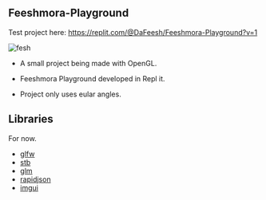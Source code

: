 ## Feeshmora-Playground

Test project here: https://replit.com/@DaFeesh/Feeshmora-Playground?v=1

![fesh](https://cdn.discordapp.com/attachments/884835682202304572/943311519553306664/unknown.png)

- A small project being made with OpenGL.

- Feeshmora Playground developed in Repl it.

- Project only uses eular angles.

## Libraries
For now.

-  [glfw](https://github.com/glfw/glfw)
-  [stb](https://github.com/nothings/stb)
-  [glm](https://github.com/g-truc/glm)
-  [rapidjson](https://github.com/Tencent/rapidjson/)
-  [imgui](https://github.com/ocornut/imgui)
